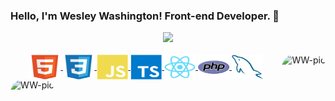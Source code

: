 ### Hello, I'm Wesley Washington! Front-end Developer. 👋

<div align="center">
  <a href="https://github.com/WeslleyWashington">
  <img height="180em" src="https://github-readme-stats.vercel.app/api/top-langs/?username=WeslleyWashington&layout=compact&langs_count=7&theme=dark"/>
</div>

<div style="display: inline_block" align="center"><br>
  
  <img align="center" alt="Weslley-HTML" height="40" width="50" title="HTML5" src="https://raw.githubusercontent.com/devicons/devicon/master/icons/html5/html5-original.svg">
  
  <img align="center" alt="Weslley-CSS" height="40" width="50" title="CSS3" src="https://raw.githubusercontent.com/devicons/devicon/master/icons/css3/css3-original.svg">
  
  <img align="center" alt="Weslley-Js" height="40" width="50" title="Javascript" src="https://raw.githubusercontent.com/devicons/devicon/master/icons/javascript/javascript-plain.svg">

  <img align="center" alt="Weslley-Ts" height="40" width="50" title="Typescript" src="https://raw.githubusercontent.com/devicons/devicon/master/icons/typescript/typescript-plain.svg">
  
  <img align="center" alt="Weslley-Reactjs" height="40" width="50" title="ReactJs" src="https://raw.githubusercontent.com/devicons/devicon/master/icons/react/react-original.svg">

  <img align="center" alt="Weslley-php" height="40" width="50" title="PHP" src="https://raw.githubusercontent.com/devicons/devicon/master/icons/php/php-original.svg">

  <img align="center" alt="Weslley-MySQL" height="40" width="50" title="MySQL" src="https://raw.githubusercontent.com/devicons/devicon/master/icons/mysql/mysql-original.svg">
  
  
  <img align="right" alt="WW-pic" height="100" style="border-radius:20px;" src="https://github.blog/wp-content/uploads/2018/10/46896184-b679fc80-ce30-11e8-88bf-921e9b788f7c.gif?resize=200%2C200">
  <img align="left" alt="WW-pic" height="100" style="border-radius:20px;" src="https://github.blog/wp-content/uploads/2018/10/46896184-b679fc80-ce30-11e8-88bf-921e9b788f7c.gif?resize=200%2C200">

</div>
  
  ##
  

